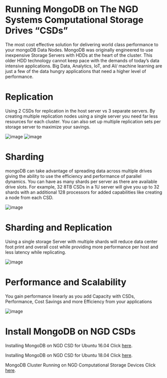 
# Running MongoDB on The NGD Systems Computational Storage Drives “CSDs”
The most cost effective solution for delivering world class performance to your mongoDB Data Nodes. MongoDB was originally engineered to use inexpensive Storage Servers with HDDs at the heart of the cluster. This older HDD technology cannot keep pace with the demands of today’s data intensive applications. Big Data, Analytics, IoT, and AI/ machine learning are just a few of the data hungry applications that need a higher level of performance.

# Replication
Using 2 CSDs for replication in the host server vs 3 separate servers. By creating multiple replication nodes using a single server you need far less resources for each cluster. You can also set up multiple replication sets per storage server to maximize your savings.

![image](https://user-images.githubusercontent.com/31414094/138521393-85315fbc-0249-4316-b44b-18026bc525cf.png)
![image](https://user-images.githubusercontent.com/31414094/138521408-edaf66c5-95f1-4a4b-9edc-6947dbc67fdb.png)


# Sharding
mongoDB can take advantage of spreading data across multiple drives giving the ability to use the efficiency and performance of parallel dynamics. You can have as many shards per server as there are available drive slots. For example, 32 8TB CSDs in a 1U server will give you up to 32 shards with an additional 128 processors for added capabilities like creating a node from each CSD.

![image](https://user-images.githubusercontent.com/31414094/138521659-21d7a2a2-98f8-4d0a-82c1-c2bb93e7db0a.png)


# Sharding and Replication 
Using a single storage Server with multiple shards will reduce data center foot print and overall cost while providing more performance per host and less latency while replicating.

![image](https://user-images.githubusercontent.com/31414094/138522222-e2df7598-08f1-44fa-b3c0-704a80cf19d2.png)

# Performance and Scalability
You gain performance linearly as you add Capacity with CSDs, 
Performance, Cost Savings and more Efficiency from your applications 

![image](https://user-images.githubusercontent.com/31414094/138522462-4cb866d7-87fd-466a-8788-61708ff0a29d.png)


# Install MongoDB on NGD CSDs

Installing MongoDB on NGD CSD for Ubuntu 16.04 Click [here](./MongoDB_NGD_CSD_Ubuntu_16.04.md).

Installing MongoDB on NGD CSD for Ubuntu 18.04 Click [here](./MongoDB_NGD_CSD_Ubuntu_18.04.md).


MongoDB Cluster Running on NGD Computational Storage Devices Click [here](./MongoDB_Cluster/README.md).

